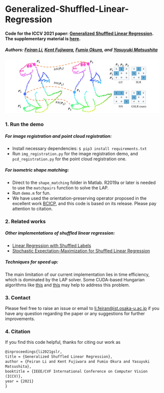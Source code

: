 # Generalized-Shuffled-Linear-Regression

#### Code for the ICCV 2021 paper: [Generalized Shuffled Linear Regression](https://drive.google.com/file/d/1Qu21VK5qhCW8WVjiRnnBjehrYVmQrDNh/view?usp=sharing). The supplementary material is [here](https://drive.google.com/file/d/18N1q6Jz3T-dqJA8mJeoylZaEg8eM5Qb0/view).

##### Authors: [Feiran Li](https://sites.google.com/view/feiranlihomepage/home), [Kent Fujiwara](https://kfworks.com/), [Fumio Okura](http://cvl.ist.osaka-u.ac.jp/user/okura/), and [Yasuyuki Matsushita](http://cvl.ist.osaka-u.ac.jp/en/member/matsushita/)


![Teaser](teaser.png)


### 1. Run the demo
##### For image registration and point cloud registration:
* Install necessary dependencies: ```$ pip3 install requirements.txt ```
* Run `img_registration.py` for the image registration demo, and `pcd_registration.py` for the point cloud registration one. 


##### For isometric shape matching:
* Direct to the `shape_matching` folder in Matlab. R2019a or later is needed to use the `matchpairs` function to solve the LAP.
* Run `demo.m` for fun.
* We have used the orientation-preserving operator proposed in the excellent work [BCICP](https://github.com/llorz/SGA18_orientation_BCICP_code), and this code is based on its release. Please pay attention to citation.


### 2. Related works

##### Other implementations of shuffled linear regression:
* [Linear Regression with Shuffled Labels](https://github.com/abidlabs/shuffled_stats)
* [Stochastic Expectation-Maximization for Shuffled Linear Regression](https://github.com/abidlabs/stochastic-em-shuffled-regression)

##### Techniques for speed up:
The main limitation of our current implementation lies in time efficiency, which is dominated by the LAP solver. 
Some CUDA-based Hungarian algorithms like [this](https://github.com/rapidsai/cugraph) and [this](https://github.com/paclopes/HungarianGPU) may help to address this problem. 



### 3. Contact
Please feel free to raise an issue or email to [li.feiran@ist.osaka-u.ac.jp](li.feiran@ist.osaka-u.ac.jp) if you have any question regarding the paper or any suggestions for further improvements. 


### 4. Citation
If you find this code helpful, thanks for citing our work as
```
@inproceedings{li2021gslr,
title = {Generalized Shuffled Linear Regression},
author = {Feiran Li and Kent Fujiwara and Fumio Okura and Yasuyuki Matsushita},
booktitle = {IEEE/CVF International Conference on Computer Vision (ICCV)},
year = {2021}
}
